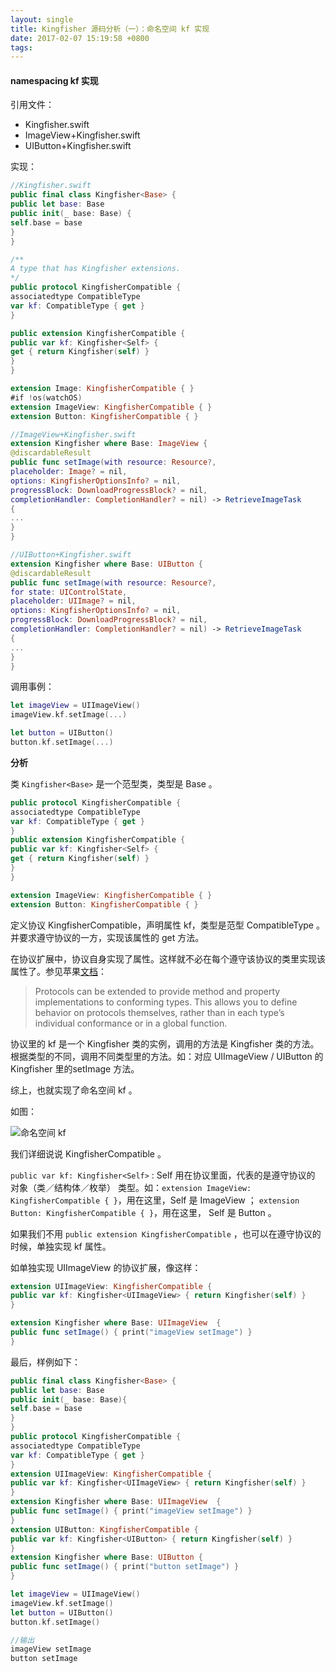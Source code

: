 ```yaml
---
layout: single
title: Kingfisher 源码分析（一）：命名空间 kf 实现
date: 2017-02-07 15:19:58 +0800
tags:
---
```


#### namespacing kf 实现

引用文件：

- Kingfisher.swift
- ImageView+Kingfisher.swift
- UIButton+Kingfisher.swift

实现：

``` swift
//Kingfisher.swift
public final class Kingfisher<Base> {
public let base: Base
public init(_ base: Base) {
self.base = base
}
}

/**
A type that has Kingfisher extensions.
*/
public protocol KingfisherCompatible {
associatedtype CompatibleType
var kf: CompatibleType { get }
}

public extension KingfisherCompatible {
public var kf: Kingfisher<Self> {
get { return Kingfisher(self) }
}
}

extension Image: KingfisherCompatible { }
#if !os(watchOS)
extension ImageView: KingfisherCompatible { }
extension Button: KingfisherCompatible { }

//ImageView+Kingfisher.swift
extension Kingfisher where Base: ImageView {
@discardableResult
public func setImage(with resource: Resource?,
placeholder: Image? = nil,
options: KingfisherOptionsInfo? = nil,
progressBlock: DownloadProgressBlock? = nil,
completionHandler: CompletionHandler? = nil) -> RetrieveImageTask
{
...
}
}

//UIButton+Kingfisher.swift
extension Kingfisher where Base: UIButton {
@discardableResult
public func setImage(with resource: Resource?,
for state: UIControlState,
placeholder: UIImage? = nil,
options: KingfisherOptionsInfo? = nil,
progressBlock: DownloadProgressBlock? = nil,
completionHandler: CompletionHandler? = nil) -> RetrieveImageTask
{
...
}
}
```

调用事例：

``` swift
let imageView = UIImageView()
imageView.kf.setImage(...)

let button = UIButton()
button.kf.setImage(...)
```

**分析**

类 `Kingfisher<Base>` 是一个范型类，类型是 Base 。

``` swift
public protocol KingfisherCompatible {
associatedtype CompatibleType
var kf: CompatibleType { get }
}
public extension KingfisherCompatible {
public var kf: Kingfisher<Self> {
get { return Kingfisher(self) }
}
}

extension ImageView: KingfisherCompatible { }
extension Button: KingfisherCompatible { }
```

定义协议 KingfisherCompatible，声明属性 kf，类型是范型 CompatibleType 。并要求遵守协议的一方，实现该属性的 get 方法。

在协议扩展中，协议自身实现了属性。这样就不必在每个遵守该协议的类里实现该属性了。参见苹果[文档](https://developer.apple.com/library/content/documentation/Swift/Conceptual/Swift_Programming_Language/Protocols.html#//apple_ref/doc/uid/TP40014097-CH25-ID267)：

>Protocols can be extended to provide method and property implementations to conforming types. This allows you to define behavior on protocols themselves, rather than in each type’s individual conformance or in a global function.

协议里的 kf 是一个 Kingfisher 类的实例，调用的方法是 Kingfisher 类的方法。根据类型的不同，调用不同类型里的方法。如：对应 UIImageView / UIButton 的 Kingfisher 里的setImage 方法。

综上，也就实现了命名空间 kf 。

如图：

![命名空间 kf](http://upload-images.jianshu.io/upload_images/1163763-d968964d8f35302b.png?imageMogr2/auto-orient/strip%7CimageView2/2/w/1240)

我们详细说说 KingfisherCompatible 。

`public var kf: Kingfisher<Self>` : Self 用在协议里面，代表的是遵守协议的 对象（类／结构体／枚举） 类型。如：`extension ImageView: KingfisherCompatible { }`，用在这里，Self 是 ImageView ； `extension Button: KingfisherCompatible { }`，用在这里， Self 是 Button 。

如果我们不用 `public extension KingfisherCompatible` ，也可以在遵守协议的时候，单独实现 kf 属性。

如单独实现 UIImageView 的协议扩展，像这样：

``` swift
extension UIImageView: KingfisherCompatible {
public var kf: Kingfisher<UIImageView> { return Kingfisher(self) }
}

extension Kingfisher where Base: UIImageView  {
public func setImage() { print("imageView setImage") }
}
```

最后，样例如下：

``` swift
public final class Kingfisher<Base> {
public let base: Base
public init(_ base: Base){
self.base = base
}
}
public protocol KingfisherCompatible {
associatedtype CompatibleType
var kf: CompatibleType { get }
}
extension UIImageView: KingfisherCompatible {
public var kf: Kingfisher<UIImageView> { return Kingfisher(self) }
}
extension Kingfisher where Base: UIImageView  {
public func setImage() { print("imageView setImage") }
}
extension UIButton: KingfisherCompatible {
public var kf: Kingfisher<UIButton> { return Kingfisher(self) }
}
extension Kingfisher where Base: UIButton {
public func setImage() { print("button setImage") }
}

let imageView = UIImageView()
imageView.kf.setImage()
let button = UIButton()
button.kf.setImage()

//输出
imageView setImage
button setImage
```

